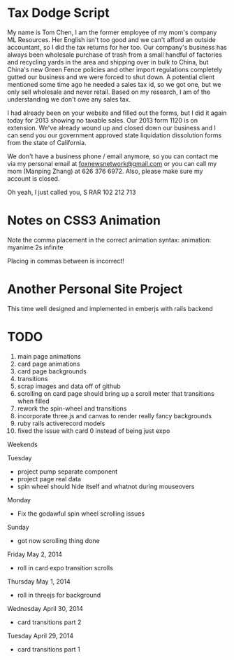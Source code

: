 Tax Dodge Script
=
My name is Tom Chen, I am the former employee of my mom's company ML Resources. Her English isn't too good and we can't afford an outside accountant, so I did the tax returns for her too. Our company's business has always been wholesale purchase of trash from a small handful of factories and recycling yards in the area and shipping over in bulk to China, but China's new Green Fence policies and other import regulations completely gutted our business and we were forced to shut down. A potential client mentioned some time ago he needed a sales tax id, so we got one, but we only sell wholesale and never retail. Based on my research, I am of the understanding we don't owe any sales tax.

I had already been on your website and filled out the forms, but I did it again today for 2013 showing no taxable sales. Our 2013 form 1120 is on extension. We've already wound up and closed down our business and I can send you our government approved state liquidation dissolution forms from the state of California.

We don't have a business phone / email anymore, so you can contact me via my personal email at foxnewsnetwork@gmail.com or you can call my mom (Manping Zhang) at 626 376 6972. Also, please make sure my account is closed.

Oh yeah, I just called you, S RAR 102 212 713

Notes on CSS3 Animation
=
Note the comma placement in the correct animation syntax:
animation: myanime 2s infinite

Placing in commas between is incorrect!

Another Personal Site Project
=
This time well designed and implemented in emberjs with rails backend

TODO
=
1. main page animations
2. card page animations
3. card page backgrounds
4. transitions
5. scrap images and data off of github
6. scrolling on card page should bring up a scroll meter that transitions when filled
7. rework the spin-wheel and transitions
8. incorporate three.js and canvas to render really fancy backgrounds
9. ruby rails activerecord models
10. fixed the issue with card 0 instead of being just expo

Weekends


Tuesday
+ project pump separate component
+ project page real data
+ spin wheel should hide itself and whatnot during mouseovers

Monday
- Fix the godawful spin wheel scrolling issues

Sunday
- got now scrolling thing done

Friday May 2, 2014
+ roll in card expo transition scrolls

Thursday May 1, 2014
+ roll in threejs for background

Wednesday April 30, 2014
+ card transitions part 2

Tuesday April 29, 2014
- card transitions part 1
